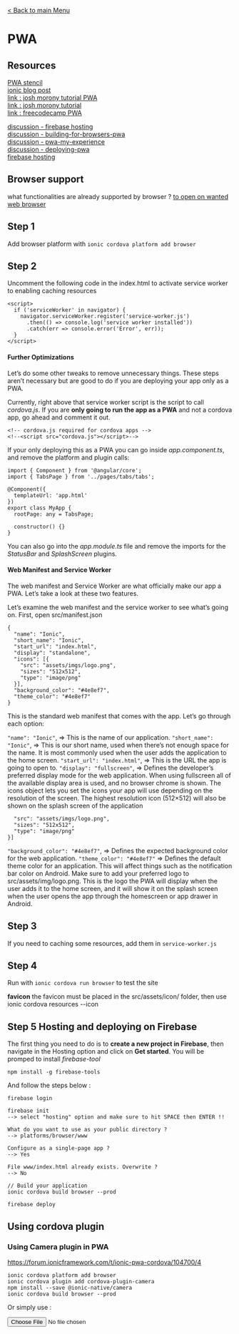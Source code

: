 [< Back to main Menu](https://github.com/gsoulie/Mobile-App-Development/blob/master/ionic2-test.md)    

# PWA

## Resources

[PWA stencil](https://stenciljs.com/pwa/)    
[ionic blog post](http://blog.ionic.io/how-to-make-pwas-with-ionic/)     
[link : josh morony tutorial PWA](https://www.joshmorony.com/the-bare-necessities-progressive-web-apps-in-ionic/)    
[link : josh morony tutorial](https://www.joshmorony.com/preparing-a-progressive-web-application-for-production/)   
[link : freecodecamp PWA](https://medium.freecodecamp.org/progressive-web-apps-bridging-the-gap-between-web-and-mobile-apps-a08c76e3e768)    

[discussion - firebase hosting](https://forum.ionicframework.com/t/building-for-browsers-pwa/72689)    
[discussion - building-for-browsers-pwa](https://forum.ionicframework.com/t/building-for-browsers-pwa/72689/2)    
[discussion - pwa-my-experience](https://forum.ionicframework.com/t/pwa-my-experience-creating-a-pwa-with-ionic-from-scratch-to-deployment/94541)    
[discussion - deploying-pwa](https://forum.ionicframework.com/t/deploying-pwa/73749)   
[firebase hosting](https://coryrylan.com/blog/deploy-angular-cli-apps-to-firebase)   

## Browser support

what functionalities are already supported by browser ?
[to open on wanted web browser](https://whatwebcando.today/)    

## Step 1

Add browser platform with ```ionic cordova platform add browser```    

## Step 2

Uncomment the following code in the index.html to activate service worker to enabling caching resources

```
<script>
  if ('serviceWorker' in navigator) {
    navigator.serviceWorker.register('service-worker.js')
      .then(() => console.log('service worker installed'))
      .catch(err => console.error('Error', err));
  }
</script>
```

#### Further Optimizations
Let’s do some other tweaks to remove unnecessary things. These steps aren’t necessary but are good to do if you are deploying your app only as a PWA.

Currently, right above that service worker script is the script to call *cordova.js*. If you are **only going to run the app as a PWA** and not a cordova app, go ahead and comment it out.
```
<!-- cordova.js required for cordova apps -->
<!--<script src="cordova.js"></script>-->
```
If your only deploying this as a PWA you can go inside *app.component.ts*, and remove the platform and plugin calls:

```
import { Component } from '@angular/core';
import { TabsPage } from '../pages/tabs/tabs';

@Component({
  templateUrl: 'app.html'
})
export class MyApp {
  rootPage: any = TabsPage;

  constructor() {}
}
```
You can also go into the *app.module.ts* file and remove the imports for the *StatusBar* and *SplashScreen* plugins.

#### Web Manifest and Service Worker
The web manifest and Service Worker are what officially make our app a PWA. Let’s take a look at these two features.

Let’s examine the web manifest and the service worker to see what’s going on. First, open src/manifest.json
```
{
  "name": "Ionic",
  "short_name": "Ionic",
  "start_url": "index.html",
  "display": "standalone",
  "icons": [{
    "src": "assets/imgs/logo.png",
    "sizes": "512x512",
    "type": "image/png"
  }],
  "background_color": "#4e8ef7",
  "theme_color": "#4e8ef7"
}
```
This is the standard web manifest that comes with the app. Let’s go through each option:

```"name": "Ionic"```, => This is the name of our application.
```"short_name": "Ionic"```, => This is our short name, used when there’s not enough space for the name. It is most commonly used when the user adds the application to the home screen.
```"start_url": "index.html"```, => This is the URL the app is going to open to.
```"display": "fullscreen"```, => Defines the developer’s preferred display mode for the web application. When using fullscreen all of the available display area is used, and no browser chrome is shown.
The icons object lets you set the icons your app will use depending on the resolution of the screen. The highest resolution icon (512×512) will also be shown on the splash screen of the application
```"icons": [{
  "src": "assets/imgs/logo.png",
  "sizes": "512x512",
  "type": "image/png"
}]
```
```"background_color": "#4e8ef7"```, => Defines the expected background color for the web application.
```"theme_color": "#4e8ef7"``` => Defines the default theme color for an application. This will affect things such as the notification bar color on Android.
Make sure to add your preferred logo to src/assets/img/logo.png. This is the logo the PWA will display when the user adds it to the home screen, and it will show it on the splash screen when the user opens the app through the homescreen or app drawer in Android.

## Step 3

If you need to caching some resources, add them in ```service-worker.js```

## Step 4

Run with ```ionic cordova run browser``` to test the site

**favicon** the favicon must be placed in the src/assets/icon/ folder, then use ionic cordova resources --icon

## Step 5 Hosting and deploying on Firebase

The first thing you need to do is to **create a new project in Firebase**, then navigate in the Hosting option and click on **Get started**. You will be promped to install *firebase-tool* 

```
npm install -g firebase-tools
```

And follow the steps below :

```
firebase login

firebase init
--> select "hosting" option and make sure to hit SPACE then ENTER !!

What do you want to use as your public directory ?
--> platforms/browser/www

Configure as a single-page app ?
--> Yes

File www/index.html already exists. Overwrite ?
--> No

// Build your application
ionic cordova build browser --prod

firebase deploy
```

## Using cordova plugin

### Using Camera plugin in PWA 

https://forum.ionicframework.com/t/ionic-pwa-cordova/104700/4

```
ionic cordova platform add browser
ionic cordova plugin add cordova-plugin-camera
npm install --save @ionic-native/camera
ionic cordova build browser --prod
```

Or simply use : 

<ion-content padding>
  <input type="file" accept="image/*" capture="camera" />
</ion-content>
